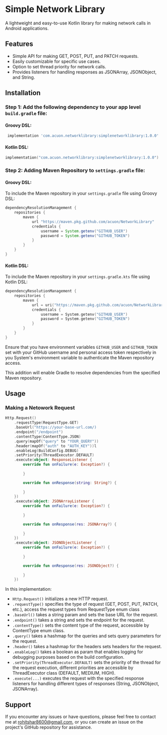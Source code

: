 # Simple Network Library

A lightweight and easy-to-use Kotlin library for making network calls in Android applications.

## Features

- Simple API for making GET, POST, PUT, and PATCH requests.
- Easily customizable for specific use cases.
- Option to set thread priority for network calls.
- Provides listeners for handling responses as JSONArray, JSONObject, and String.


## Installation

### Step 1: Add the following dependency to your app level `build.gradle` file:

#### Groovy DSL:
```groovy
 implementation 'com.acuon.networklibrary:simplenetworklibrary:1.0.0'
```
#### Kotlin DSL:
```kotlin
implementation("com.acuon.networklibrary:simplenetworklibrary:1.0.0")
```

### Step 2: Adding Maven Repository to `settings.gradle` file:
#### Groovy DSL:

To include the Maven repository in your `settings.gradle` file using Groovy DSL:

```groovy
dependencyResolutionManagement {
    repositories {
        maven {
            url "https://maven.pkg.github.com/acuon/NetworkLibrary"
            credentials {
                username = System.getenv("GITHUB_USER")
                password = System.getenv("GITHUB_TOKEN")
            }
        }
    }
}
```

#### Kotlin DSL:

To include the Maven repository in your `settings.gradle.kts` file using Kotlin DSL:

```kotlin
dependencyResolutionManagement {
    repositories {
        maven {
            url = uri("https://maven.pkg.github.com/acuon/NetworkLibrary")
            credentials {
                username = System.getenv("GITHUB_USER")
                password = System.getenv("GITHUB_TOKEN")
            }
        }
    }
}
```

Ensure that you have environment variables `GITHUB_USER` and `GITHUB_TOKEN` set with your GitHub username and personal access token respectively in you System's environment variable to authenticate the Maven repository access.

This addition will enable Gradle to resolve dependencies from the specified Maven repository.

## Usage

### Making a Netowork Request
```kotlin
Http.Request()
    .requestType(RequestType.GET)
    .baseUrl("https://your-base-url.com/)
    .endpoint("/endpoint")
    .contentType(ContentType.JSON)
    .query(mapOf("query" to "YOUR_QUERY"))
    .header(mapOf("auth" to "AUTH_KEY"))l
    .enableLog(BuildConfig.DEBUG)
    .setPriority(ThreadExecutor.DEFAULT)
    .execute(object: ResponseListener {
        override fun onFailure(e: Exception?) {
            
        }

        override fun onResponse(string: String?) {
            
        }
    })
    .execute(object: JSONArrayListener {
        override fun onFailure(e: Exception?) {
            
        }

        override fun onResponse(res: JSONArray?) {
            
        }
    })
    .execute(object: JSONObjectListener {
        override fun onFailure(e: Exception?) {
            
        }

        override fun onResponse(res: JSONObject?) {
            
        }
    })

```

In this implementation:

- `Http.Request()` initializes a new HTTP request.
- `.requestType()` specifies the type of request (GET, POST, PUT, PATCH, etc.), access the request types from RequestType enum class
- `.baseUrl()` takes a string param and sets the base URL for the request.
- `.endpoint()` takes a string and sets the endpoint for the request.
- `.contentType()` sets the content type of the request, accessible by ContentType enum class.
- `.query()` takes a hashmap for the queries and sets query parameters for the request.
- `.header()` takes a hashmap for the headers sets headers for the request.
- `.enableLog()` takes a boolean as param that enables logging for debugging purposes based on the build configuration.
- `.setPriority(ThreadExecutor.DEFAULT)` sets the priority of the thread for the request execution, different priorities are accessible by ThreadExecutor class (DEFAULT, MEDIUM, HIGH).
- `.execute(...)` executes the request with the specified response listeners for handling different types of responses (String, JSONObject, JSONArray).

## Support

If you encounter any issues or have questions, please feel free to contact me at [rohitshar8600@gmail.com](mailto:rohitshar800@gmail.com), or you can create an issue on the project's GitHub repository for assistance.
